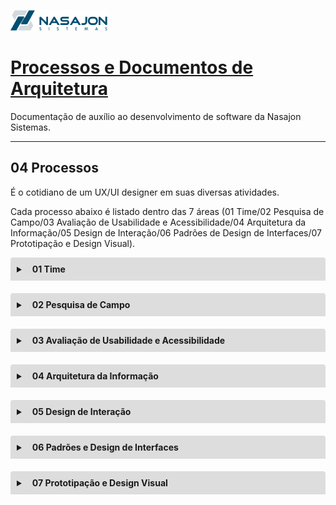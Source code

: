 ![Logo da Nasajon](../logoNasajon.png "Logo da Nasajon")
# [Processos e Documentos de Arquitetura](../ "voltar para página inicial")
Documentação de auxílio ao desenvolvimento de software da Nasajon Sistemas.

---

## 04 Processos
É o cotidiano de um UX/UI designer em suas diversas atividades. 

Cada processo abaixo é listado dentro das 7 áreas (01 Time/02 Pesquisa de Campo/03 Avaliação de Usabilidade e Acessibilidade/04 Arquitetura da Informação/05 Design de Interação/06 Padrões de Design de Interfaces/07 Prototipação e Design Visual).
<details style="margin-bottom:20px;">
<style>.markdown-body>*:first-child {
    margin-top: 0 !important;
    display: none;
}</style>
  <link rel="stylesheet" href="https://cdnjs.cloudflare.com/ajax/libs/font-awesome/5.15.3/css/all.min.css" integrity="sha512-iBBXm8fW90+nuLcSKlbmrPcLa0OT92xO1BIsZ+ywDWZCvqsWgccV3gFoRBv0z+8dLJgyAHIhR35VZc2oM/gI1w==" crossorigin="anonymous" referrerpolicy="no-referrer" />
  <summary style="
    background-color: #ddd;
    padding: 10px;
    font-weight: bold;
    border-radius: 4px 4px 0 0;
    cursor:pointer;"
    title="Clique aqui para visualizar os processos do Time">
    <i class="fas fa-users" style="color: #2879d0;margin-right:10px;"></i> 01 Time</summary>
  <div style="
    border: 1px solid #ddd;
    border-radius: 0 0 4px 4px;
    padding: 15px;">
    <p><b>Como fazemos nosso trabalho</b></p>
    <p><u>Padronizar</u></p>
    <p style="margin: -15px 0 -10px 0">Como facilitamos a qualidade do projeto por meio de conjuntos de ferramentas e processos consistentes, contendo:</p>
    <ul>
      <li><a href="../04_Processos">Processos</a>, <a href="../03_Ferramentas-Recursos">ferramentas</a> e frameworks;</li>
      <li style="margin-top: 10px;">Design system, pode-se acessar em dois formatos:
        <ol style="list-style-type:decimal;margin:5px 0 0 15px;">
          <li><a href="https://www.figma.com/proto/Iz5rlCqV5gV8JOCKLtk23J/Design-System-2.0?page-id=1439%3A19978&node-id=1102%3A0&viewport=45%2C120%2C0.11756104975938797&scaling=scale-down" target="_blank">Figma</a> - o design em seu formato de protótipo;</li>
          <li><a href="http://ui.nasajon.com.br.s3-website-us-west-2.amazonaws.com/#!/instalacao" target="_blank">Nasajon-UI</a> - o design em seu formato finalizado para uso.</li>
        </ol>
      </li>
    </ul>
    <p><u>Harmonizar</u></p>
    <p style="margin: -15px 0 -10px 0">Como podemos compartilhar e expandir a inteligência de design para que todos trabalhemos a partir do mesmo entendimento compartilhado e construamos um terreno comum, contendo:</p>
    <ul>
      <li><a href="../02_BaseConhecimento-Treinamentos">Base de conhecimento</a>;</li>
      <li>Playbooks e guias.</li>
    </ul>
    <p><u>Priorizar</u></p>
    <p style="margin: -15px 0 15px 0">Como tomamos decisões sobre em quais projetos trabalhar e quando trabalhar neles.</p>
    <hr>
    <p><b>Como trabalhamos juntos</b></p>
    <p><u>Organizar</u></p>
    <p style="margin: -15px 0 15px 0">Como estruturamos nossas equipes e construímos a equipe certa.</p>
    <p><u>Colaborar</u></p>
    <p style="margin: -15px 0 15px 0;">Como criamos ambientes e encontros que permitem uma comunicação eficaz.</p>
    <p><u>Humanizar</u></p>
    <p style="margin: -15px 0 -10px 0">Como podemos garantir que as práticas de contratação, integração e desenvolvimento profissional tratem os funcionários como seres humanos em primeiro lugar. Contendo:</p>
    <ul>
      <li>Montar um onboarding bacana para quem acabou de chegar no time;</li>
      <li>Propor eventos e cursos;</li>
      <li>Propor rituais entre o time de design;</li>
      <li>Propor um processo de contratação mais eficaz.</li>
    </ul>
    <hr>
    <p><b>Como gerenciamos nosso trabalho</b></p>
    <p><u>Artefatos existentes</u></p>
    <ul>
      <li><a href="https://trello.com/b/OEbo1AKb/kanban" target="_blank">Trello da equipe de design</a> (Que é o nosso Roadmap e é necessário ser convidado para visualizar).</li>
      <li style="margin-top: 10px;"><a href="../03_Ferramentas-Recursos/">Ferramentas</a></li>
      <li style="margin-top: 10px;">Scrum, que é subdivido em duas partes:
        <p style="margin-top: 10px;"><b>1 - Artefatos</b></p>
        <p style="margin: -15px 0 5px 0;">São processos que envolve a criação de <a href="../01_Artefatos/">artefatos</a> e cerimônias, contendo:</p>
        <ul>
          <li>Product Backlog;</li>
          <li>Sprint Backlog;</li>
          <li>Incremento: soma de todos os itens do Backlog do Produto completados durante a Sprint e o valor dos incrementos de todas as Sprints anteriores;</li>
          <li>A Definição de Pronto (ter sido validado por outro membro e ter passado da coluna de teste no trello).</li>
        </ul>
        <p><b>2 - Cerimônias</b></p>
        <p style="margin: -15px 0 5px 0;">São representados por reuniões especificas como Sprint Planning e Daily Scrum, saiba mais acessando <a href="../05_Cerimonias/">cerimônias</a>.</p>
      </li>
    </ul>
    <hr>
    <p><b>Elaborar artefatos que auxiliem nas tarefas, atividades e/ou problemas recorrentes</b></p>
    <p><u>Artefatos existentes</u></p>
    <ul>
      <li><a href="https://github.com/Nasajon/Arquitetura/tree/master/Design" target="_blank">repositório de Arquitetura de Design</a></li>
      <li><a href="https://nasajon.github.io/Arquitetura/" target="_blank">site Processos e Documentos de Arquitetura</a></li>
      <li><a href="../01_Artefatos/Template/googleDocumentos/">Template personalizado para criar arquivos no Google Documentos</a></li>
      <li><a href="https://github.com/Nasajon/Arquitetura/pull/56/commits/e079ca2e8ea16969da42c209d72184c943c604ae" target="_blank">Template-PR_designer #56</a></li>
      <li><a href="https://docs.google.com/document/d/1SG369Vi4O3rwt9LK5uXvZKjzhzVMTOff2atJsqh2KJw/edit?usp=sharing" target="_blank">Padrões para elaboração de documentações</a></li>
    </ul>
    <p><u>Artefatos futuros</u></p>
    <ul>
      <li>Mapa de Stakeholders;</li>
      <li>Mapa de habilidades;</li>
      <li>Acompanhamento de Artefatos.</li>
    </ul>
  </div>
</details>

<details style="margin-bottom:20px;">
  <summary style="
    background-color: #ddd;
    padding: 10px;
    font-weight: bold;
    border-radius: 4px 4px 0 0;
    cursor:pointer;"
    title="Clique aqui para visualizar os processos de Pesquisa de Campo">
    <i class="fas fa-people-arrows" style="color: #2879d0;margin-right:10px;"></i> 02 Pesquisa de Campo</summary>
  <div style="
    border: 1px solid #ddd;
    border-radius: 0 0 4px 4px;
    padding: 15px;">
    <p><b>Tarefas que podemos executar</b></p>
    <ul>
      <li>Planejar a pesquisa com usuários;</li>
      <li>Realizar pesquisa com usuários com diferentes métodos;</li>
      <li>Consolidar as informações coletadas na pesquisa;</li>
      <li>Definir a solução de design a partir da identificação do problema;</li>
      <li>Realizar pesquisa desk;</li>
      <li>Recrutar participantes para a pesquisa;</li>
      <li>Analisar insights da pesquisa;</li>
      <li>Elaborar relatório de pesquisa com usuários.</li>
    </ul>
    <hr>
    <p><b>Elaborar artefatos que auxiliem nas tarefas, atividades e/ou problemas recorrentes</b></p>
    <p><u>Artefatos existentes</u></p>
    <p>Ainda não existe.</p>
    <p><u>Artefatos futuros</u></p>
    <p>Criar as proto-personas de cada Sistema para nos auxiliar na priorização de nosso backlog e também para ajudar na imersão de nossas tarefas.</p>
  </div>
</details>

<details style="margin-bottom:20px;">
  <summary style="
    background-color: #ddd;
    padding: 10px;
    font-weight: bold;
    border-radius: 4px 4px 0 0;
    cursor:pointer;"
    title="Clique aqui para visualizar os processos da Avaliação de Usabilidade e Acessibilidade">
    <i class="fas fa-universal-access" style="color: #2879d0;margin-right:10px;"></i> 03 Avaliação de Usabilidade e Acessibilidade</summary>
  <div style="
    border: 1px solid #ddd;
    border-radius: 0 0 4px 4px;
    padding: 15px;">
    <p><b>Tarefas que podemos executar</b></p>
    <ul>
      <li>Planejar testes de avaliação de usabilidade;</li>
      <li>Realizar testes de avaliação heurística;</li>
      <li>Realizar testes de avaliação de usabilidade com usuários;</li>
      <li>Elaborar relatórios de avaliação com usuários;</li>
      <li>Realizar testes com protótipo de baixa fidelidade;</li>
      <li>Realizar testes de usabilidade de aplicativos mobile;</li>
      <li>Seguir recomendações para acessibilidade no design da interface.</li>
    </ul>
    <hr>
    <p><b>Elaborar artefatos que auxiliem nas tarefas, atividades e/ou problemas recorrentes</b></p>
    <p><u>Artefatos existentes</u></p>
    <ul>
      <li><a href="https://docs.google.com/spreadsheets/d/1nyqC-jr0lR1nMxqPoeGCqlo97uGF7rS2kKRYKP7vW6Q/edit?usp=sharing" target="_blank">Template de Avaliação Heurística</a></li>
    </ul>
    <p><u>Artefatos futuros</u></p>
    <p>Ainda não existe.</p>
  </div>
</details>

<details style="margin-bottom:20px;">
  <summary style="
    background-color: #ddd;
    padding: 10px;
    font-weight: bold;
    border-radius: 4px 4px 0 0;
    cursor:pointer;"
    title="Clique aqui para visualizar os processos de Arquitetura da Informação">
    <i class="fas fa-sitemap" style="color: #2879d0;margin-right:10px;"></i> 04 Arquitetura da Informação</summary>
  <div style="
    border: 1px solid #ddd;
    border-radius: 0 0 4px 4px;
    padding: 15px;">
    <p><b>Tarefas que podemos executar</b></p>
    <ul>
      <li>Organizar e rotular o conteúdo de um site, sistema ou aplicativo;</li>
      <li>Projetar a navegação de um site, sistema ou aplicativo;</li>
      <li>Projetar a busca de um site, sistema ou aplicativo;</li>
      <li>Realizar testes de card sorting;</li>
      <li>Elaborar wireframes;</li>
      <li>Elaborar inventário de conteúdo de um site ou portal;</li>
      <li>Definir a hierarquia das informações em uma página;</li>
      <li>Elaborar layouts de páginas a partir da organização do conteúdo, rotulação, navegação e busca.</li>
    </ul>
    <hr>
    <p><b>Elaborar artefatos que auxiliem nas tarefas, atividades e/ou problemas recorrentes</b></p>
    <p><u>Artefatos existentes</u></p>
    <p>Ainda não existe.</p>
    <p><u>Artefatos futuros</u></p>
    <p>Criar tabela (Google Sheets) com os menus dos sistemas para que possa ser sincronizado com os nossos protótipos no Figma.</p>
  </div>
</details>

<details style="margin-bottom:20px;">
  <summary style="
    background-color: #ddd;
    padding: 10px;
    font-weight: bold;
    border-radius: 4px 4px 0 0;
    cursor:pointer;"
    title="Clique aqui para visualizar os processos de Design de Interação">
    <i class="far fa-hand-point-up" style="color: #2879d0;margin-right:10px;"></i> 05 Design de Interação</summary>
  <div style="
    border: 1px solid #ddd;
    border-radius: 0 0 4px 4px;
    padding: 15px;">
    <p><b>Tarefas que podemos executar</b></p>
    <ul>
      <li>Mapear a experiência de um site, sistema ou aplicativo;</li>
      <li>Elaborar o fluxo das tarefas de um site, sistema ou aplicativo;</li>
      <li>Detalhar as ações do usuário;</li>
      <li>Elaborar cenários de uso para personas;</li>
      <li>Detalhar o feedback do sistema;</li>
      <li>Definir as microinterações de um site, sistema ou aplicativo;</li>
      <li>Elaborar o fluxo de telas em um protótipo a partir da definição da interação.</li>
    </ul>
    <hr>
    <p><b>Elaborar artefatos que auxiliem nas tarefas, atividades e/ou problemas recorrentes</b></p>
    <p><u>Artefatos existentes</u></p>
    <ul>
      <li><a href="https://docs.google.com/document/d/1xduQWEpeytvVIf_UogBTp11GMNWAexOQj9N3ziVAAOk/edit?usp=sharing" target="_blank">Mensagens de Feedback</a></li>
      <li><a href="https://docs.google.com/document/d/1G4WNmMD6UYjwiI4AhBPMzJWE6XEd8k6YqIJuqrQHgIc/edit?usp=sharing" target="_blank">Modais de Confirmação</a></li>
      <li><a href="http://ui.nasajon.com.br.s3-website-us-west-2.amazonaws.com/#!/instalacao" target="_blank">Nasajon-UI</a></li>
      <li><a href="https://docs.google.com/document/d/1dBfufYRCpI4HPdgBqyQzAHwDorIhXXtKvanzY6TMXlI/edit?usp=sharing" target="_blank">Títulos, subtítulos, textos descritivos e nomenclaturas CRUD</a></li>
      <li><a href="https://docs.google.com/document/d/1VAF0CPGotzF2t8Jl6v3xIo6w8ZL6X8oz3253STs8_eE/edit?usp=sharing" target="_blank">Header e Menus</a></li>
    </ul>
    <p><u>Artefatos futuros</u></p>
    <p>Ainda não existe.</p>
  </div>
</details>

<details style="margin-bottom:20px;">
  <summary style="
    background-color: #ddd;
    padding: 10px;
    font-weight: bold;
    border-radius: 4px 4px 0 0;
    cursor:pointer;"
    title="Clique aqui para visualizar os processos dos Padrões e Design de Interfaces">
    <i class="fas fa-window-restore" style="color: #2879d0;margin-right:10px;"></i> 06 Padrões e Design de Interfaces</summary>
  <div style="
    border: 1px solid #ddd;
    border-radius: 0 0 4px 4px;
    padding: 15px;">
    <p><b>Tarefas que podemos executar</b></p>
    <ul>
      <li>Iniciar o design de interfaces a partir do design da experiência;</li>
      <li>Analisar soluções de design de interface a partir de cases;</li>
      <li>Elaborar soluções de interface de aplicativos para fins específicos;</li>
      <li>Aplicar padrões de design de aplicativos;</li>
      <li>Mapear objetivos, tarefas, funcionalidades, páginas e conteúdo;</li>
      <li>Elaborar sketches das páginas de um aplicativo;</li>
      <li>Justificar decisões de design em um projeto.</li>
    </ul>
    <hr>
    <p><b>Elaborar artefatos que auxiliem nas tarefas, atividades e/ou problemas recorrentes</b></p>
    <p><u>Artefatos existentes</u></p>
    <p>Ainda não existe.</p>
    <p><u>Artefatos futuros</u></p>
    <p>Criar template para as Apresentações de Funcionalidades dos Sistemas Web.</p>
  </div>
</details>

<details style="margin-bottom:20px;">
  <summary style="
    background-color: #ddd;
    padding: 10px;
    font-weight: bold;
    border-radius: 4px 4px 0 0;
    cursor:pointer;"
    title="Clique aqui para visualizar os processos de Prototipação e Design Visual">
    <i class="fab fa-figma" style="color: #2879d0;margin-right:10px;"></i> 07 Prototipação e Design Visual</summary>
  <div style="
    border: 1px solid #ddd;
    border-radius: 0 0 4px 4px;
    padding: 15px;">
    <p><b>Tarefas que podemos executar</b></p>
    <ul>
      <li>Elaborar layouts para plataformas Android e iOS;</li>
      <li>Aplicar design visual na interface, incluindo cores, tipografia e imagens;</li>
      <li>Elaborar um Design System;</li>
      <li>Elaborar um protótipo de alta fidelidade;</li>
      <li>Otimizar o processo de design de interfaces;</li>
      <li>Elaborar layouts responsivos para diferentes resoluções;</li>
      <li>Preparar especificações do design para o desenvolvimento.</li>
    </ul>
    <hr>
    <p><b>Elaborar artefatos que auxiliem nas tarefas, atividades e/ou problemas recorrentes</b></p>
    <p><u>Artefatos existentes</u></p>
    <ul>
      <li><a href="https://docs.google.com/spreadsheets/d/1gk7MLzLXZYl6UM0NvgXuQad3iIogA35P4kTc4MVe6mM/edit?usp=sharing" target="_blank">Acompanhamento Design System</a></li>
      <li><a href="https://www.figma.com/proto/Iz5rlCqV5gV8JOCKLtk23J/Design-System-2.0?page-id=1439%3A19978&node-id=1102%3A0&viewport=45%2C120%2C0.11756104975938797&scaling=scale-down" target="_blank">Figma</a></li>
      <li><a href="http://ui.nasajon.com.br.s3-website-us-west-2.amazonaws.com/#!/instalacao" target="_blank">Nasajon-UI</a></li>
      <li><a href="https://docs.google.com/document/d/1qxP1HDRNkqKi0aAND0O9oHobMmuR4S4k-0LyEF9FH4c/edit?usp=sharing" target="_blank">Template para especificação de componentes em MD no Google Documentos</a></li>
      <li><a href="https://github.com/Nasajon/Arquitetura/pull/57" target="_blank">Template para especificação de componentes em MD no gitHub</a></li>
      <li><a href="../01_Artefatos/Skeleton%20Screens/">Componente: Skeleton Screens</a></li>
    </ul>
    <p><u>Artefatos futuros</u></p>
    <p>Ainda não existe.</p>
  </div>
</details>
